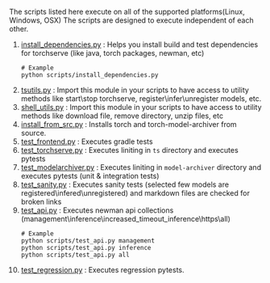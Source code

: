 The scripts listed here execute on all of the supported platforms(Linux, Windows, OSX)
The scripts are designed to execute independent of each other.


1. [install_dependencies.py](install_dependencies.py) : Helps you install build and test dependencies for torchserve (like java, torch packages, newman, etc)
   ```
   # Example
   python scripts/install_dependencies.py

2. [tsutils.py](tsutils.py.py) : Import this module in your scripts to have access to utility methods like start\stop torchserve, register\infer\unregister models, etc.
3. [shell_utils.py](shell_utils.py) : Import this module in your scripts to have access to utility methods like download file, remove directory, unzip files, etc
4. [install_from_src.py](install_from_src.py) : Installs torch and torch-model-archiver from source.
5. [test_frontend.py](test_frontend.py) : Executes gradle tests
6. [test_torchserve.py](test_torchserve.py) : Executes liniting in `ts` directory and executes pytests
7. [test_modelarchiver.py](test_modelarchiver.py) : Executes liniting in `model-archiver` directory and executes pytests (unit & integration tests)
8. [test_sanity.py](test_sanity.py) : Executes sanity tests (selected few models are registered\infered\unregistered) and markdown files are checked for broken links
9. [test_api.py](test_api.py) : Executes newman api collections (management\inference\increased_timeout_inference\https\all)
   ```
   # Example
   python scripts/test_api.py management
   python scripts/test_api.py inference
   python scripts/test_api.py all
   ```
10. [test_regression.py](test_regression.py) : Executes regression pytests.
